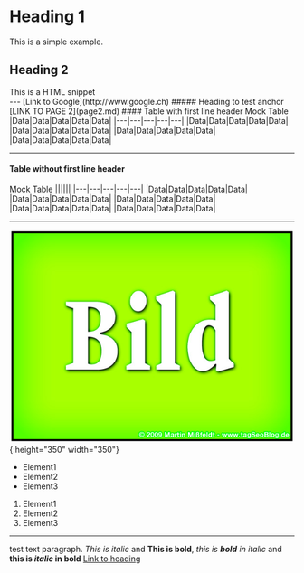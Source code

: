 # Heading 1
This is a simple example.
## Heading 2
<div>This is a HTML snippet</div>
---
[Link to Google](http://www.google.ch)
<a name='8'></a>##### Heading to test anchor
[LINK TO PAGE 2](page2.md)
#### Table with first line header
Mock Table
|Data|Data|Data|Data|Data|
|---|---|---|---|---|
|Data|Data|Data|Data|Data|
|Data|Data|Data|Data|Data|
|Data|Data|Data|Data|Data|
|Data|Data|Data|Data|Data|

---
#### Table without first line header
Mock Table
||||||
|---|---|---|---|---|
|Data|Data|Data|Data|Data|
|Data|Data|Data|Data|Data|
|Data|Data|Data|Data|Data|
|Data|Data|Data|Data|Data|
|Data|Data|Data|Data|Data|

---
![](test.jpg){:height="350" width="350"}
* Element1
* Element2
* Element3

1. Element1
2. Element2
3. Element3

---
test text paragraph. _This is italic_ and **This is bold**, _this is **bold** in italic_ and **this is _italic_ in bold**
[Link to heading](#8)

